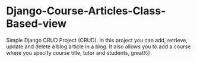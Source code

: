 # Django-Course-Articles-Class-Based-view
Simple Django CRUD Project (CRUD). In this project you can add, retrieve, update and delete a blog article in a blog. It also allows you to add a course where you specify course title, tutor and students, great!😗. 
